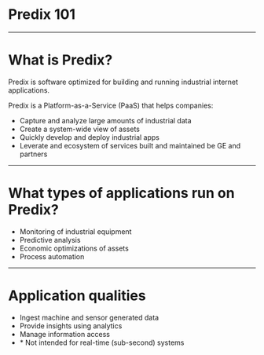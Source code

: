 # Predix 101

___

# What is Predix?

Predix is software optimized for building and running industrial internet applications.

Predix is a Platform-as-a-Service (PaaS) that helps companies:

* Capture and analyze large amounts of industrial data
* Create a system-wide view of assets
* Quickly develop and deploy industrial apps
* Leverate and ecosystem of services built and maintained be GE and partners

---

# What types of applications run on Predix?

* Monitoring of industrial equipment
* Predictive analysis
* Economic optimizations of assets
* Process automation

---

# Application qualities

* Ingest machine and sensor generated data
* Provide insights using analytics
* Manage information access
* \* Not intended for real-time (sub-second) systems